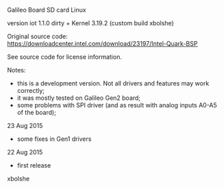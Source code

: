 Galileo Board SD card Linux

version iot 1.1.0 dirty + Kernel 3.19.2 (custom build xbolshe)

Original source code:
https://downloadcenter.intel.com/download/23197/Intel-Quark-BSP

See source code for license information.

Notes:
- this is a development version. Not all drivers and features may work correctly;
- it was mostly tested on Galileo Gen2 board;
- some problems with SPI driver (and as result with analog inputs A0-A5 of the board);

23 Aug 2015
 - some fixes in Gen1 drivers

22 Aug 2015
 - first release


xbolshe

